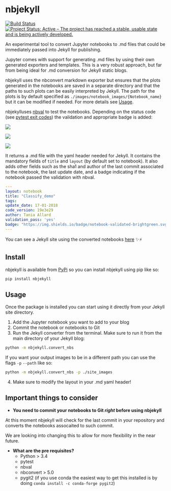 # nbjekyll

[![Build Status](https://travis-ci.org/trallard/nbjekyll.svg?branch=master)](https://travis-ci.org/trallard/nbjekyll)
[![Project Status: Active – The project has reached a stable, usable state and is being actively developed.](http://www.repostatus.org/badges/latest/active.svg)](http://www.repostatus.org/#active)

An experimental tool to convert Jupyter notebooks to .md files that could be immediately passed into Jekyll for publishing.

Jupyter comes with support for generating .md files by using their own generated exporters and templates. This is a very robust approach, but far from being ideal for .md conversion for Jekyll static blogs.

nbjekyll uses the nbconvert markdown exporter but ensures that the plots generated in the notebooks are saved in a separate directory and that the paths to such plots can be easily interpreted by Jekyll.
The path for the plots is by default specified as `./images/notebook_images/{Notebook_name}` but it can be modified if needed. For more details see [Usage](#usage).


nbjekylluses [nbval](https://github.com/computationalmodelling/nbval) to test the notebooks. Depending on the status code (see [pytest exit codes](https://docs.pytest.org/en/latest/usage.html)) the validation and appropriate badge is added:

![](https://img.shields.io/badge/notebook-validated-brightgreen.svg)

<img src="https://img.shields.io/badge/notebook-validation failed-red.svg">

![](https://img.shields.io/badge/notebook-unknown%20status-yellow.svg)

It returns a .md file with the yaml header needed for Jekyll. It contains the mandatory fields of `title` and `layout` (by default set to notebook). It also adds other fields such as the sha1 and author of the last commit associated to the notebook, the last update date, and a badge indicating if the notebook passed the validation with nbval.

```yaml
---
layout: notebook
title: "Classify_demo"
tags:
update_date: 17-01-2018
code_version: 19e3e29
author: Tania Allard
validation_pass: 'yes'
badge: "https://img.shields.io/badge/notebook-validated-brightgreen.svg"
---
```

You can see a Jekyll site using the converted notebooks  [here](http://bitsandchips.me/Modules-template/) ✨⚡️

## Install
nbjekyll is available from [PyPi](https://pypi.python.org/pypi/nbjekyll) so you can install nbjekyll using pip like so:
```bash
pip install nbjekyll
```

## Usage
Once the package is installed you can start using it directly from
your Jekyll site directory.

1. Add the Jupyter notebook you want to add to your blog
2. Commit the notebook or notebooks to Git
3. Run the Jekyll converter from the terminal. Make sure to run it from the
main directory of your Jekyll blog:

```bash
python -m nbjekyll.convert_nbs
```
If you want your output images to be in a different path you can use the flags `-p` `--path` like so:

```bash
python -m nbjekyll.convert_nbs -p ./site_images
```
4. Make sure to modify the layout in your .md yaml header!

## Important things to consider
- **You need to commit your notebooks to Git _right_ before using nbjekyll**

At this moment nbjekyll will check for the last commit in your repository and converts the notebooks assocaited to such commit.

We are looking into changing this to allow for more flexibility in the near future.

- **What are the pre requisites?**
  - Python > 3.4
  - pytest
  - nbval
  - nbconvert > 5.0
  - pygit2 (if you use conda the easiest way to get this installed is by doing `conda install -c conda-forge pygit2`)

